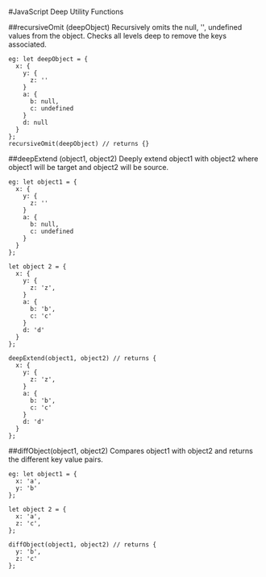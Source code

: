 #JavaScript Deep Utility Functions

##recursiveOmit (deepObject)
Recursively omits the null, '', undefined values from the object. Checks all levels deep to remove the keys associated.
```
eg: let deepObject = {
  x: {
    y: {
      z: ''  
    }
    a: {
      b: null,
      c: undefined
    }
    d: null
  }
};
recursiveOmit(deepObject) // returns {}
```

##deepExtend (object1, object2)
Deeply extend object1 with object2 where object1 will be target and object2 will be source.
```
eg: let object1 = {
  x: {
    y: {
      z: ''  
    }
    a: {
      b: null,
      c: undefined
    }
  }
};

let object 2 = {
  x: {
    y: {
      z: 'z',
    }
    a: {
      b: 'b',
      c: 'c'
    }
    d: 'd'
  }
};

deepExtend(object1, object2) // returns {
  x: {
    y: {
      z: 'z',
    }
    a: {
      b: 'b',
      c: 'c'
    }
    d: 'd'
  }
};
```

##diffObject(object1, object2)
Compares object1 with object2 and returns the different key value pairs.
```
eg: let object1 = {
  x: 'a',
  y: 'b'
};

let object 2 = {
  x: 'a',
  z: 'c',
};

diffObject(object1, object2) // returns {
  y: 'b',
  z: 'c'
};
```
